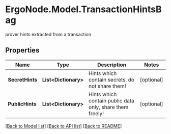 # ErgoNode.Model.TransactionHintsBag
prover hints extracted from a transaction

## Properties

Name | Type | Description | Notes
------------ | ------------- | ------------- | -------------
**SecretHints** | **List&lt;Dictionary&gt;** | Hints which contain secrets, do not share them! | [optional] 
**PublicHints** | **List&lt;Dictionary&gt;** | Hints which contain public data only, share them freely! | [optional] 

[[Back to Model list]](../README.md#documentation-for-models) [[Back to API list]](../README.md#documentation-for-api-endpoints) [[Back to README]](../README.md)

